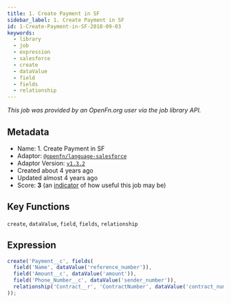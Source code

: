 ```yaml
---
title: 1. Create Payment in SF
sidebar_label: 1. Create Payment in SF
id: 1-Create-Payment-in-SF-2018-09-03
keywords:
  - library
  - job
  - expression
  - salesforce
  - create
  - dataValue
  - field
  - fields
  - relationship
---
```


<em>This job was provided by an OpenFn.org user via the job library API.</em>

## Metadata

- Name: 1. Create Payment in SF
- Adaptor: [`@openfn/language-salesforce`](https://www.github.com/openfn/language-salesforce)
- Adaptor Version: [`v1.3.2`](https://www.github.com/openfn/language-salesforce/releases/tag/v1.3.2)
- Created about 4 years ago
- Updated almost 4 years ago
- Score: <b>3</b> (an [indicator](/adaptors/library/#library-scores) of how useful this job may be)

## Key Functions

`create`, `dataValue`, `field`, `fields`, `relationship`

## Expression

```js
create('Payment__c', fields(
  field('Name', dataValue('reference_number')),
  field('Amount__c', dataValue('amount')),
  field('Phone_Number__c', dataValue('sender_number')),
  relationship('Contract__r', 'ContractNumber', dataValue('contract_number'))
));
```